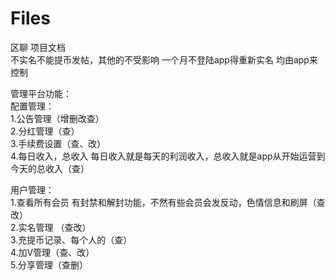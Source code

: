 # Files
区聊  项目文档    
不实名不能提币发帖，其他的不受影响 一个月不登陆app得重新实名 均由app来控制

管理平台功能：  
配置管理：  
1.公告管理（增删改查）  
2.分红管理（查）  
3.手续费设置（查、改）  
4.每日收入，总收入 每日收入就是每天的利润收入，总收入就是app从开始运营到今天的总收入（查）  

用户管理：  
1.查看所有会员 有封禁和解封功能，不然有些会员会发反动，色情信息和刷屏（查改）  
2.实名管理 （查改）  
3.充提币记录、每个人的（查）  
4.加V管理（查、改）  
5.分享管理（查删）  


